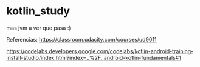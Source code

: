 # kotlin_study
mas jvm a ver que pasa :)

Referencias:
https://classroom.udacity.com/courses/ud9011

https://codelabs.developers.google.com/codelabs/kotlin-android-training-install-studio/index.html?index=..%2F..android-kotlin-fundamentals#1
